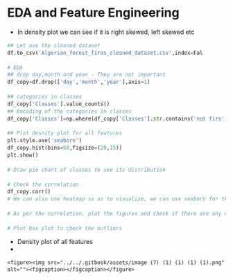 # EDA and Feature Engineering

* In density plot we can see if it is right skewed, left skewed etc

```python
## Let ave the cleaned dataset
df.to_csv('Algerian_forest_fires_cleaned_dataset.csv',index=Fal

# EDA
## drop day,month and year - They are not important
df_copy=df.drop(['day','month','year'],axis=1)

## categories in classes
df_copy['Classes'].value_counts()
## Encoding of the categories in classes
df_copy['Classes']=np.where(df_copy['Classes'].str.contains('not fire'),0,1)

## Plot desnity plot for all features
plt.style.use('seaborn')
df_copy.hist(bins=50,figsize=(20,15))
plt.show()

# Draw pie chart of classes to see its distribution

# Check the correlation
df_copy.corr()
# We can also use heatmap so as to visualize, we can use seaborn for this

# As per the correlation, plot the figures and check if there are any observations

# Plot box plot to check the outliers
```

* Density plot of all features
*

    <figure><img src="../../.gitbook/assets/image (7) (1) (1) (1) (1).png" alt=""><figcaption></figcaption></figure>
